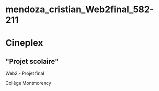 # mendoza_cristian_Web2final_582-211

# Cineplex

## "Projet scolaire"

Web2 - Projet final

Collège Montmorency
